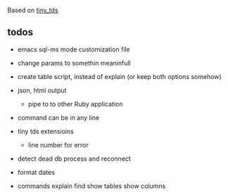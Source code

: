Based on [tiny_tds](https://github.com/rails-sqlserver/tiny_tds) 


## todos

 * emacs sql-ms mode customization file
 * change params to somethin meaninfull
 * create table script, instead of explain (or keep both options somehow)
 * json, html output
   * pipe to to other Ruby application
 * command can be in any line
 * tiny tds extensioins
   * line number for error

 * detect dead db process and reconnect
 * format dates 
 * commands
   explain
   find
   show tables
   show columns
   
